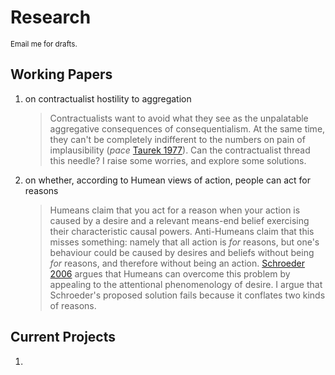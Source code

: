# Research

<small>Email me for drafts.</small>

## Working Papers

1. on contractualist hostility to aggregation
    > Contractualists want to avoid what they see as the unpalatable aggregative consequences of consequentialism. At the same time, they can't be completely indifferent to the numbers on pain of implausibility (*pace* [Taurek 1977](https://www.jstor.org/stable/2264945)). Can the contractualist thread this needle? I raise some worries, and explore some solutions.

2. on whether, according to Humean views of action, people can act for reasons
    > Humeans claim that you act for a reason when your action is caused by a desire and a relevant means-end belief exercising their characteristic causal powers. Anti-Humeans claim that this misses something: namely that all action is *for* reasons, but one's behaviour could be caused by desires and beliefs without being *for* reasons, and therefore without being an action. [Schroeder 2006](https://oxford.universitypressscholarship.com/view/10.1093/acprof:oso/9780199299508.001.0001/acprof-9780199299508) argues that Humeans can overcome this problem by appealing to the attentional phenomenology of desire. I argue that Schroeder's proposed solution fails because it conflates two kinds of reasons.

## Current Projects

1. 